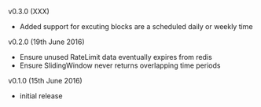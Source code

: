 v0.3.0 (XXX)
* Added support for excuting blocks are a scheduled daily or weekly time

v0.2.0 (19th June 2016)
* Ensure unused RateLimit data eventually expires from redis
* Ensure SlidingWindow never returns overlapping time periods

v0.1.0 (15th June 2016)
* initial release
